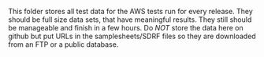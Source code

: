 This folder stores all test data for the AWS tests run for every release.
They should be full size data sets, that have meaningful results. They still should be manageable and finish in a few hours.
Do *NOT* store the data here on github but put URLs in the samplesheets/SDRF files so they are downloaded from an FTP or a public database.